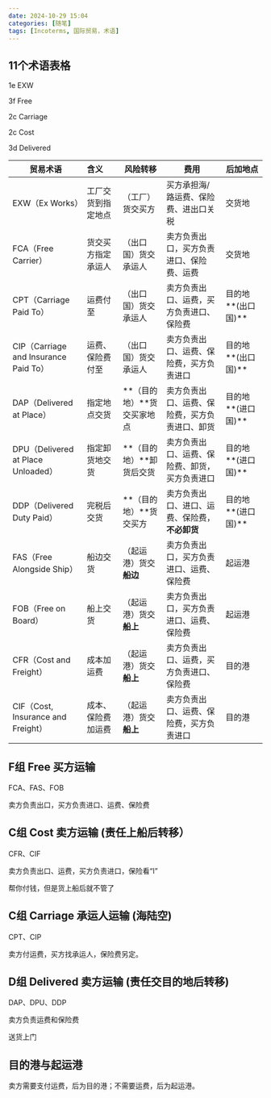 ```yaml
---
date: 2024-10-29 15:04
categories: [随笔]
tags: [Incoterms, 国际贸易，术语]
---
```


## 11个术语表格

1e EXW

3f Free

2c Carriage

2c Cost

3d Delivered

| 贸易术语                              | 含义               | 风险转移                   | 费用                                           | 后加地点           |
| ------------------------------------- | :----------------- | -------------------------- | ---------------------------------------------- | ------------------ |
| EXW（Ex Works）                       | 工厂交货到指定地点 | （工厂）货交买方           | 买方承担海/路运费、保险费、进出口关税          | 交货地             |
| FCA（Free Carrier）                   | 货交买方指定承运人 | （出口国）货交承运人       | 卖方负责出口，买方负责进口、保险费、运费       | 交货地             |
| CPT（Carriage Paid To）               | 运费付至           | （出口国）货交承运人       | 卖方负责出口、运费，买方负责进口、保险费       | 目的地**(出口国)** |
| CIP（Carriage and Insurance Paid To） | 运费、保险费付至   | （出口国）货交承运人       | 卖方负责出口、运费、保险费，买方负责进口       | 目的地**(出口国)** |
| DAP（Delivered at Place）             | 指定地点交货       | **（目的地）**货交买家地点 | 卖方负责出口、运费、保险费，买方负责进口、卸货 | 目的地**(进口国)** |
| DPU（Delivered at Place Unloaded）    | 指定卸货地交货     | **（目的地）**卸货后交货   | 卖方负责出口、运费、保险费、卸货，买方负责进口 | 目的地**(进口国)** |
| DDP（Delivered Duty Paid）            | 完税后交货         | **（目的地）**货交买方     | 卖方负责出口、进口、运费、保险费，**不必卸货** | 目的地**(进口国)** |
| FAS（Free Alongside Ship）            | 船边交货           | （起运港）货交**船边**     | 卖方负责出口，买方负责进口、运费、保险费       | 起运港             |
| FOB（Free on Board）                  | 船上交货           | （起运港）货交**船上**     | 卖方负责出口，买方负责进口、运费、保险费       | 起运港             |
| CFR（Cost and Freight）               | 成本加运费         | （起运港）货交**船上**     | 卖方负责出口、运费，买方负责进口、保险费       | 目的港             |
| CIF（Cost, Insurance and Freight）    | 成本、保险费加运费 | （起运港）货交**船上**     | 卖方负责出口、运费、保险费，买方负责进口       | 目的港             |

## F组 Free 买方运输

FCA、FAS、FOB

卖方负责出口，买方负责进口、运费、保险费

## C组 Cost 卖方运输 (责任上船后转移）

CFR、CIF

卖方负责出口、运费，买方负责进口，保险看“I”

帮你付钱，但是货上船后就不管了

## C组 Carriage 承运人运输 (海陆空)

CPT、CIP

卖方付运费，买方找承运人，保险费另定。

## D组 Delivered 卖方运输 (责任交目的地后转移)

DAP、DPU、DDP

卖方负责运费和保险费

送货上门

## 目的港与起运港

卖方需要支付运费，后为目的港；不需要运费，后为起运港。

